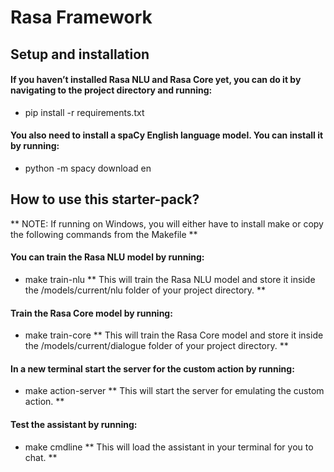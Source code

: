 # Rasa Framework

## Setup and installation
#### If you haven’t installed Rasa NLU and Rasa Core yet, you can do it by navigating to the project directory and running:
* pip install -r requirements.txt

#### You also need to install a spaCy English language model. You can install it by running:
* python -m spacy download en

## How to use this starter-pack?
** NOTE: If running on Windows, you will either have to install make or copy the following commands from the Makefile **
#### You can train the Rasa NLU model by running:
* make train-nlu
** This will train the Rasa NLU model and store it inside the /models/current/nlu folder of your project directory. **

#### Train the Rasa Core model by running:
* make train-core
** This will train the Rasa Core model and store it inside the /models/current/dialogue folder of your project directory. **

#### In a new terminal start the server for the custom action by running:
* make action-server
** This will start the server for emulating the custom action. **

#### Test the assistant by running:
* make cmdline
** This will load the assistant in your terminal for you to chat. **
